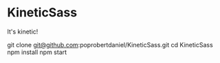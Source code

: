 # KineticSass
It's kinetic!

git clone git@github.com:poprobertdaniel/KineticSass.git
cd KineticSass
npm install
npm start